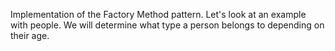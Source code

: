 Implementation of the Factory Method pattern. Let's look at an example with people. We will determine what type a person belongs to depending on their age.
